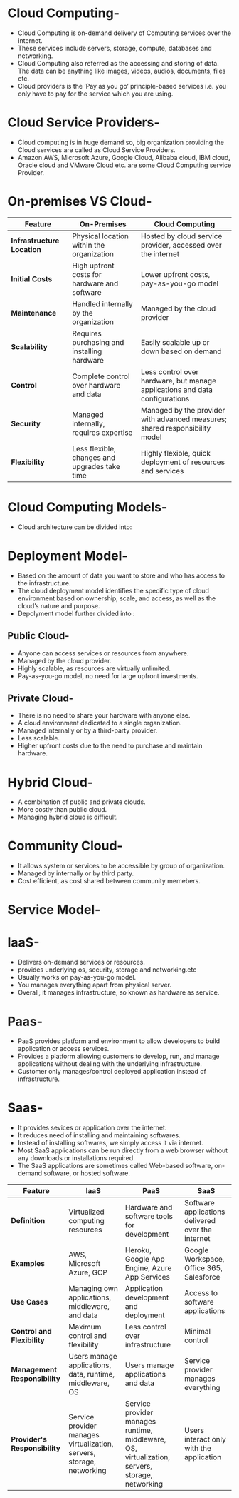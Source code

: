 # Cloud Computing-

- Cloud Computing is on-demand delivery of Computing services over the internet.
- These services include servers, storage, compute, databases and networking.
- Cloud Computing also referred as the accessing and storing of data. The data can be anything like images, videos, audios, documents, files etc.
- Cloud providers is the ‘Pay as you go’ principle-based services i.e. you only have to pay for the service which you are using.

# Cloud Service Providers-
- Cloud computing is in huge demand so, big organization providing the Cloud services are called as Cloud Service Providers.
- Amazon AWS, Microsoft Azure, Google Cloud, Alibaba cloud, IBM cloud, Oracle cloud and VMware Cloud etc. are some Cloud Computing service Provider.
# On-premises VS Cloud-

| Feature                  | On-Premises                                 | Cloud Computing                           |
|--------------------------|---------------------------------------------|-------------------------------------------|
| **Infrastructure Location** | Physical location within the organization | Hosted by cloud service provider, accessed over the internet |
| **Initial Costs**        | High upfront costs for hardware and software | Lower upfront costs, pay-as-you-go model  |
| **Maintenance**          | Handled internally by the organization      | Managed by the cloud provider             |
| **Scalability**          | Requires purchasing and installing hardware | Easily scalable up or down based on demand |
| **Control**              | Complete control over hardware and data     | Less control over hardware, but manage applications and data configurations |
| **Security**             | Managed internally, requires expertise      | Managed by the provider with advanced measures; shared responsibility model |
| **Flexibility**          | Less flexible, changes and upgrades take time | Highly flexible, quick deployment of resources and services |


# Cloud Computing Models-
- Cloud architecture can be divided into:

# Deployment Model-
- Based on the amount of data you want to store and who has access to the infrastructure.
- The cloud deployment model identifies the specific type of cloud environment based on ownership, scale, and access, as well as the cloud’s nature and purpose.
- Depolyment model further divided into :
## Public Cloud-
- Anyone can access services or resources from anywhere.
- Managed by the cloud provider.
- Highly scalable, as resources are virtually unlimited.
- Pay-as-you-go model, no need for large upfront investments.
## Private Cloud-
- There is no need to share your hardware with anyone else.
- A cloud environment dedicated to a single organization.
- Managed internally or by a third-party provider.
- Less scalable.
- Higher upfront costs due to the need to purchase and maintain hardware.
# Hybrid Cloud-
- A combination of public and private clouds.
- More costly than public cloud.
- Managing hybrid cloud is difficult.
# Community Cloud-
- It allows system or services to be accessible by group of organization.
- Managed by internally or by third party.
- Cost efficient, as cost shared between community memebers.

# Service Model-

# IaaS-

- Delivers on-demand services or resources.
- provides underlying os, security, storage and networking.etc
- Usually works on pay-as-you-go model.
- You manages everything apart from physical server.
- Overall, it manages infrastructure, so known as hardware as service.

# Paas-
- PaaS provides platform and environment to allow developers to build application or access services.
- Provides a platform allowing customers to develop, run, and manage applications without dealing with the underlying infrastructure.
- Customer only manages/control deployed application instead of infrastructure.

# Saas- 
- It provides sevices or application over the internet.
- It reduces need of installing and maintaining softwares.
- Instead of installing softwares, we simply access it via internet.
- Most SaaS applications can be run directly from a web browser without any downloads or installations required.
- The SaaS applications are sometimes called Web-based software, on-demand software, or hosted software.


| Feature                  | IaaS                              | PaaS                             | SaaS                           |
|--------------------------|-----------------------------------|----------------------------------|--------------------------------|
| **Definition**           | Virtualized computing resources   | Hardware and software tools for development | Software applications delivered over the internet |
| **Examples**             | AWS, Microsoft Azure, GCP         | Heroku, Google App Engine, Azure App Services | Google Workspace, Office 365, Salesforce |
| **Use Cases**            | Managing own applications, middleware, and data | Application development and deployment | Access to software applications |
| **Control and Flexibility** | Maximum control and flexibility | Less control over infrastructure | Minimal control |
| **Management Responsibility** | Users manage applications, data, runtime, middleware, OS | Users manage applications and data | Service provider manages everything |
| **Provider's Responsibility** | Service provider manages virtualization, servers, storage, networking | Service provider manages runtime, middleware, OS, virtualization, servers, storage, networking | Users interact only with the application |
